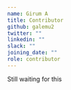 ```yaml
---
name: Girum A
title: Contributor
github: galemu2
twitter: ""
linkedin: ""
slack: ""
joining_date: ""
role: contributor
---
```


Still waiting for this
